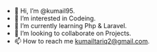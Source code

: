 - 👋 Hi, I’m @kumail95.
- 👀 I’m interested in Codeing.
- 🌱 I’m currently learning Php & Laravel.
- 💞️ I’m looking to collaborate on Projects.
- 📫 How to reach me kumailtariq2@gmail.com.

<!---
kumail95/kumail95 is a ✨ special ✨ repository because its `README.md` (this file) appears on your GitHub profile.
You can click the Preview link to take a look at your changes.
--->
